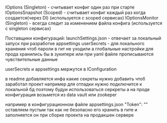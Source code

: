 IOptions<MyConfig> (Singleton) - считывает конфиг один раз при старте 
IOptionsSnapshot<MyConfig> (Scoped) - считывает конфиг каждый раз когда создается(через DI)
(используется с scoped сервисах)
IOptionsMonitor<MyConfig> (Singleton) - всегда следит за изменением файла конфига
(используется с singleton сервисах)

Поставщики конфигураций:
launchSettings.json - отвечает за локальный запуск при разработке
appsettings
userSecrets - для локального хранения чтоб пароли в гит не уходили
а глобальные настройки для прода хранились бы в зукипере 
или при yaml файле прописываются чувствительные данные

userSecrets и appsettings мержутся в IConfiguration

в readme добавляется инфа какие секреты нужно добавить чтоб заработал проект
например для отладки нужно подключится к локальной бд поэтому будуи использоваться серкреты а на проде конфигурация возьмется из data vault или zookeper

например в конфигурационном файле appsettings.json
"Token": ""
оставляем пустым так как не безопасно его хранить в гите
и заполняется он при сборке проекта на продакшен сервере
